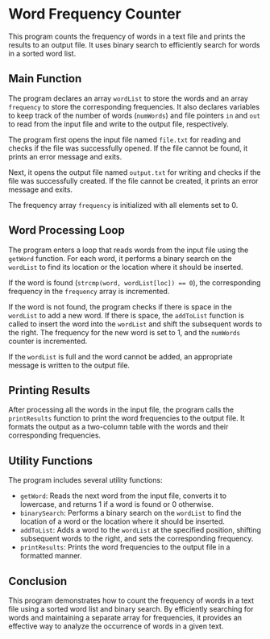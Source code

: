 # Word Frequency Counter

This program counts the frequency of words in a text file and prints the results to an output file. It uses binary search to efficiently search for words in a sorted word list.

## Main Function

The program declares an array `wordList` to store the words and an array `frequency` to store the corresponding frequencies. It also declares variables to keep track of the number of words (`numWords`) and file pointers `in` and `out` to read from the input file and write to the output file, respectively.

The program first opens the input file named `file.txt` for reading and checks if the file was successfully opened. If the file cannot be found, it prints an error message and exits.

Next, it opens the output file named `output.txt` for writing and checks if the file was successfully created. If the file cannot be created, it prints an error message and exits.

The frequency array `frequency` is initialized with all elements set to 0.

## Word Processing Loop

The program enters a loop that reads words from the input file using the `getWord` function. For each word, it performs a binary search on the `wordList` to find its location or the location where it should be inserted.

If the word is found (`strcmp(word, wordList[loc]) == 0`), the corresponding frequency in the `frequency` array is incremented.

If the word is not found, the program checks if there is space in the `wordList` to add a new word. If there is space, the `addToList` function is called to insert the word into the `wordList` and shift the subsequent words to the right. The frequency for the new word is set to 1, and the `numWords` counter is incremented.

If the `wordList` is full and the word cannot be added, an appropriate message is written to the output file.

## Printing Results

After processing all the words in the input file, the program calls the `printResults` function to print the word frequencies to the output file. It formats the output as a two-column table with the words and their corresponding frequencies.

## Utility Functions

The program includes several utility functions:

- `getWord`: Reads the next word from the input file, converts it to lowercase, and returns 1 if a word is found or 0 otherwise.
- `binarySearch`: Performs a binary search on the `wordList` to find the location of a word or the location where it should be inserted.
- `addToList`: Adds a word to the `wordList` at the specified position, shifting subsequent words to the right, and sets the corresponding frequency.
- `printResults`: Prints the word frequencies to the output file in a formatted manner.

## Conclusion

This program demonstrates how to count the frequency of words in a text file using a sorted word list and binary search. By efficiently searching for words and maintaining a separate array for frequencies, it provides an effective way to analyze the occurrence of words in a given text.

